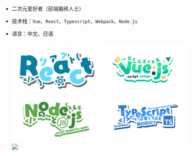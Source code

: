 - 二次元爱好者（前端搬砖人士）
- 技术栈：`Vue`、`React`、`Typescript`、`Webpack`、`Node.js`
- 语言：中文、日语

  <img width="49%" src="./logo/React.js.png">
  <img width="50%" src="./logo/Vue.js.png">
  <img width="49%" src="./logo/Node.js.png">
  <img width="50%" src="./logo/TypeScript.png">
  <img width="49%" src="./logo/Next.js.avif">
